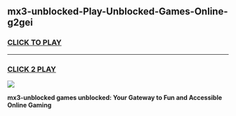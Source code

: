 
## mx3-unblocked-Play-Unblocked-Games-Online-g2gei
<h3>
<a href="https://premium76.site?title=mx3-unblocked&ref=25A">CLICK TO PLAY</a></h3>
<hr>

<h3>
<a href="https://premium76.site?title=mx3-unblocked&ref=25A">CLICK 2 PLAY</a>
  
</h3>

<a href="https://premium76.site?title=mx3-unblocked&ref=25A"><img src="https://clearcache.store/games.png"></a>


**mx3-unblocked games unblocked: Your Gateway to Fun and Accessible Online Gaming**
